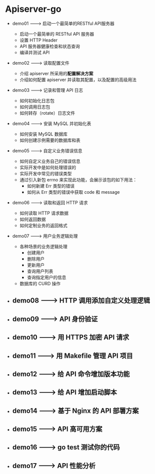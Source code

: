 # Apiserver-go  

- demo01  ---> 启动一个最简单的RESTful API服务器     
    - 启动一个最简单的 RESTful API 服务器
    - 设置 HTTP Header
    - API 服务器健康检查和状态查询
    - 编译并测试 API

- demo02  ---> 读取配置文件 
    - 介绍 apiserver 所采用的**配置解决方案**
    - 介绍如何配置 apiserver 并读取其配置，以及配置的高级用法
- demo03  ---> 记录和管理 API 日志   
    - 如何初始化日志包 
    - 如何调用日志包 
    - 如何转存（rotate）日志文件  
- demo04  ---> 安装 MySQL 并初始化表
    - 如何安装 MySQL 数据库 
    - 如何创建示例需要的数据库和表  
- demo05  ---> 自定义业务错误信息
    - 如何自定义业务自己的错误信息
    - 实际开发中是如何处理错误的
    - 实际开发中常见的错误类型
    - 通过引入新包 errno 来实现此功能，会展示该包的如下用法：
        - 如何新建 Err 类型的错误
        - 如何从 Err 类型的错误中获取 code 和 message

- demo06  ---> 读取和返回 HTTP 请求  
    - 如何读取 HTTP 请求数据
    - 如何返回数据
    - 如何定制业务的返回格式
- demo07  ---> 用户业务逻辑处理
    - 各种场景的业务逻辑处理
        - 创建用户
        - 删除用户
        - 更新用户
        - 查询用户列表
        - 查询指定用户的信息
    - 数据库的 CURD 操作
- demo08  ---> HTTP 调用添加自定义处理逻辑
    - 
- demo09  ---> API 身份验证
    - 
- demo10  ---> 用 HTTPS 加密 API 请求
    - 
- demo11  ---> 用 Makefile 管理 API 项目
    - 
- demo12  ---> 给 API 命令增加版本功能
    - 
- demo13  ---> 给 API 增加启动脚本
    - 
- demo14  ---> 基于 Nginx 的 API 部署方案
    - 
- demo15  ---> API 高可用方案
    - 
- demo16  ---> go test 测试你的代码
    - 
- demo17  ---> API 性能分析
    - 



    

     


